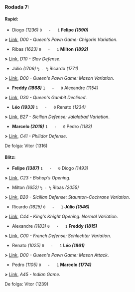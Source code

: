 ### Rodada 7:

#### Rapid:

* Diogo *(1236)* `0   -   1` **Felipe *(1590)***

**>** [Link](https://www.lichess.org/AW1ob8qv), *D00 - Queen's Pawn Game: Chigorin Variation*.
* Ribas *(1623)* `0   -   1` **Milton *(1892)***

**>** [Link](https://www.lichess.org/4PHI8qN4), *D10 - Slav Defense*.
* Júlio *(1706)* `½ - ½` Ricardo *(1771)*

**>** [Link](https://www.lichess.org/Tflx76ez), *D00 - Queen's Pawn Game: Mason Variation*.
* **Freddy *(1868)*** `1   -   0`  Alexandre *(1154)*

**>** [Link](https://www.lichess.org/c4RUGpPR), *D30 - Queen's Gambit Declined*.
* **Léo *(1933)*** `1   -   0`  Renato *(1234)*

**>** [Link](https://www.lichess.org/qlgtkmyW), *B27 - Sicilian Defense: Jalalabad Variation*.
* **Marcelo *(2018)*** `1   -   0`  Pedro *(1183)*

**>** [Link](https://www.lichess.org/mvtmGlJJ), *C41 - Philidor Defense*.

De folga: Vitor (1316)

#### Blitz:

* **Felipe *(1387)*** `1   -   0`  Diogo *(1493)*

**>** [Link](https://www.lichess.org/K27unGrd), *C23 - Bishop's Opening*.
* Milton *(1652)* `½ - ½` Ribas *(2055)*

**>** [Link](https://www.lichess.org/JY2PY2di), *B20 - Sicilian Defense: Staunton-Cochrane Variation*.
* Ricardo *(1625)* `0   -   1` **Júlio *(1546)***

**>** [Link](https://www.lichess.org/m0SZj8Sq), *C44 - King's Knight Opening: Normal Variation*.
* Alexandre *(1183)* `0   -   1` **Freddy *(1815)***

**>** [Link](https://www.lichess.org/BU6Y8gxM), *C00 - French Defense: Schlechter Variation*.
* Renato *(1025)* `0   -   1` **Léo *(1861)***

**>** [Link](https://www.lichess.org/Zuj9WuHM), *D00 - Queen's Pawn Game: Mason Attack*.
* Pedro *(1105)* `0   -   1` **Marcelo *(1774)***

**>** [Link](https://www.lichess.org/LkJD4S6R), *A45 - Indian Game*.

De folga: Vitor (1239)

